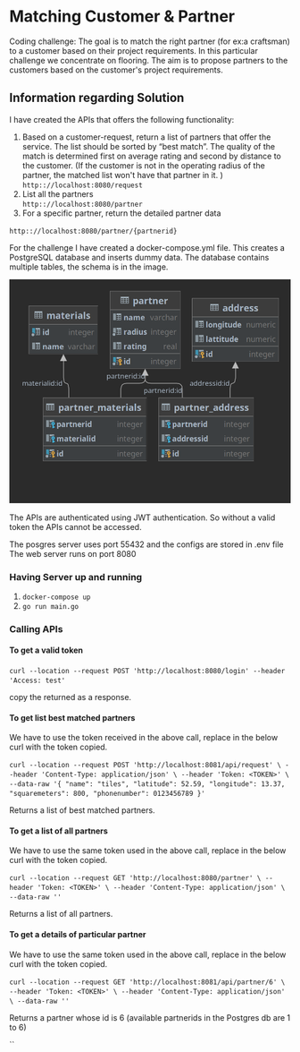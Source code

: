 # Matching Customer & Partner
Coding challenge: The goal is to match the right partner (for ex:a craftsman) to a customer based on their project 
requirements. In this particular challenge we concentrate on flooring. The aim is to propose partners to the customers 
based on the customer's project requirements.

## Information regarding Solution
I have created the APIs that offers the following functionality:
1. Based on a customer-request, return a list of partners that offer the service. The list
should be sorted by “best match”. The quality of the match is determined first on
average rating and second by distance to the customer. (If the customer is not in the operating radius of the partner, the matched list won't have that partner in it. )
`http:://localhost:8080/request` <br />
2. List all the partners <br />
`http:://localhost:8080/partner`<br />
3. For a specific partner, return the detailed partner data <br />
 
`http:://localhost:8080/partner/{partnerid}`

For the challenge I have created a docker-compose.yml file.
This creates a PostgreSQL database and inserts dummy data. The database contains multiple tables, 
the schema is in the image.

![schema](https://github.com/chandanacharya1/customer-matching/blob/main/db/db.png?raw=true)

The APIs are authenticated using JWT authentication. 
So without a valid token the APIs cannot be accessed.

The posgres server uses port 55432 and the configs are stored in .env file
The web server runs on port 8080
### Having Server up and running
1. `docker-compose up`
2. `go run main.go`

### Calling APIs
#### To get a valid token 

`curl --location --request POST 'http://localhost:8080/login' --header 'Access: test'`

copy the <TOKEN> returned as a response.

#### To get list best matched partners
We have to use the token received in the above call,
replace <TOKEN> in the below curl with the token copied.

`curl --location --request POST 'http://localhost:8081/api/request' \
--header 'Content-Type: application/json' \
--header 'Token: <TOKEN>' \
--data-raw '{
"name": "tiles",
"latitude": 52.59,
"longitude": 13.37,
"squaremeters": 800,
"phonenumber": 0123456789
}'`

Returns a list of best matched partners.

#### To get a list of all partners
We have to use the same token used in the above call,
replace <TOKEN> in the below curl with the token copied.

`curl --location --request GET 'http://localhost:8080/partner' \
--header 'Token: <TOKEN>' \
--header 'Content-Type: application/json' \
--data-raw ''`

Returns a list of all partners.

#### To get a details of particular partner
We have to use the same token used in the above call,
replace <TOKEN> in the below curl with the token copied.

`curl --location --request GET 'http://localhost:8081/api/partner/6' \
--header 'Token: <TOKEN>' \
--header 'Content-Type: application/json' \
--data-raw ''`

Returns a partner whose id is 6 
(available partnerids in the Postgres db are 1 to 6)

``